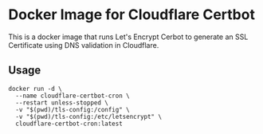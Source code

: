 # Docker Image for Cloudflare Certbot

This is a docker image that runs Let's Encrypt Cerbot to generate an SSL Certificate using DNS validation in Cloudflare.

## Usage 

```
docker run -d \
  --name cloudflare-certbot-cron \
  --restart unless-stopped \
  -v "$(pwd)/tls-config:/config" \
  -v "$(pwd)/tls-config:/etc/letsencrypt" \
  cloudflare-certbot-cron:latest
 ```
